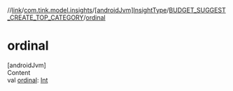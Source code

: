 //[link](../../../index.md)/[com.tink.model.insights](../../index.md)/[[androidJvm]InsightType](../index.md)/[BUDGET_SUGGEST_CREATE_TOP_CATEGORY](index.md)/[ordinal](ordinal.md)



# ordinal  
[androidJvm]  
Content  
val [ordinal](ordinal.md): [Int](https://kotlinlang.org/api/latest/jvm/stdlib/kotlin/-int/index.html)  



